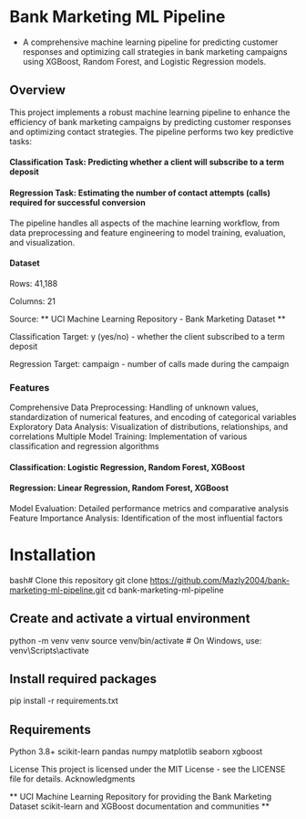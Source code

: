 # Bank Marketing ML Pipeline
  - A comprehensive machine learning pipeline for predicting customer responses and optimizing call strategies in bank marketing campaigns using XGBoost, Random Forest, and Logistic Regression models.

## Overview
This project implements a robust machine learning pipeline to enhance the efficiency of bank marketing campaigns by predicting customer responses and optimizing contact strategies. The pipeline performs two key predictive tasks:

#### Classification Task: Predicting whether a client will subscribe to a term deposit
#### Regression Task: Estimating the number of contact attempts (calls) required for successful conversion

The pipeline handles all aspects of the machine learning workflow, from data preprocessing and feature engineering to model training, evaluation, and visualization.

#### Dataset

Rows: 41,188

Columns: 21 

Source: ** UCI Machine Learning Repository - Bank Marketing Dataset **

Classification Target: y (yes/no) - whether the client subscribed to a term deposit

Regression Target: campaign - number of calls made during the campaign

### Features

Comprehensive Data Preprocessing: Handling of unknown values, standardization of numerical features, and encoding of categorical variables
Exploratory Data Analysis: Visualization of distributions, relationships, and correlations
Multiple Model Training: Implementation of various classification and regression algorithms

####  Classification: Logistic Regression, Random Forest, XGBoost
#### Regression: Linear Regression, Random Forest, XGBoost


Model Evaluation: Detailed performance metrics and comparative analysis
Feature Importance Analysis: Identification of the most influential factors

# Installation
bash# Clone this repository
git clone https://github.com/Mazly2004/bank-marketing-ml-pipeline.git
cd bank-marketing-ml-pipeline

## Create and activate a virtual environment
python -m venv venv
source venv/bin/activate  # On Windows, use: venv\Scripts\activate

## Install required packages
pip install -r requirements.txt

## Requirements

Python 3.8+
scikit-learn
pandas
numpy
matplotlib
seaborn
xgboost

License
This project is licensed under the MIT License - see the LICENSE file for details.
Acknowledgments

** UCI Machine Learning Repository for providing the Bank Marketing Dataset
scikit-learn and XGBoost documentation and communities **
